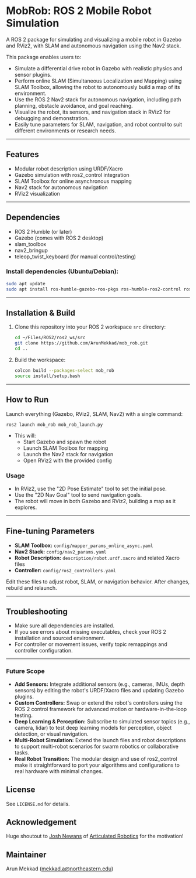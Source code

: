 # MobRob: ROS 2 Mobile Robot Simulation

A ROS 2 package for simulating and visualizing a mobile robot in Gazebo and RViz2, with SLAM and autonomous navigation using the Nav2 stack.

This package enables users to:
- Simulate a differential drive robot in Gazebo with realistic physics and sensor plugins.
- Perform online SLAM (Simultaneous Localization and Mapping) using SLAM Toolbox, allowing the robot to autonomously build a map of its environment.
- Use the ROS 2 Nav2 stack for autonomous navigation, including path planning, obstacle avoidance, and goal reaching.
- Visualize the robot, its sensors, and navigation stack in RViz2 for debugging and demonstration.
- Easily tune parameters for SLAM, navigation, and robot control to suit different environments or research needs.

---

## Features
- Modular robot description using URDF/Xacro
- Gazebo simulation with ros2_control integration
- SLAM Toolbox for online asynchronous mapping
- Nav2 stack for autonomous navigation
- RViz2 visualization

---

## Dependencies
- ROS 2 Humble (or later)
- Gazebo (comes with ROS 2 desktop)
- slam_toolbox
- nav2_bringup
- teleop_twist_keyboard (for manual control/testing)

### Install dependencies (Ubuntu/Debian):
```sh
sudo apt update
sudo apt install ros-humble-gazebo-ros-pkgs ros-humble-ros2-control ros-humble-ros2-controllers ros-humble-gazebo-ros2-control ros-humble-slam-toolbox ros-humble-navigation2 ros-humble-nav2-bringup ros-humble-teleop-twist-keyboard
```
---

## Installation & Build
1. Clone this repository into your ROS 2 workspace `src` directory:
   ```sh
   cd ~/Files/ROS2/ros2_ws/src
   git clone https://github.com/ArunMekkad/mob_rob.git
   cd ..
   ```
2. Build the workspace:
   ```sh
   colcon build --packages-select mob_rob
   source install/setup.bash
   ```

---

## How to Run
Launch everything (Gazebo, RViz2, SLAM, Nav2) with a single command:
```sh
ros2 launch mob_rob mob_rob_launch.py
```

- This will:
  - Start Gazebo and spawn the robot
  - Launch SLAM Toolbox for mapping
  - Launch the Nav2 stack for navigation
  - Open RViz2 with the provided config

### Usage
- In RViz2, use the "2D Pose Estimate" tool to set the initial pose.
- Use the "2D Nav Goal" tool to send navigation goals.
- The robot will move in both Gazebo and RViz2, building a map as it explores.

---

## Fine-tuning Parameters
- **SLAM Toolbox:** `config/mapper_params_online_async.yaml`
- **Nav2 Stack:** `config/nav2_params.yaml`
- **Robot Description:** `description/robot.urdf.xacro` and related Xacro files
- **Controller:** `config/ros2_controllers.yaml`

Edit these files to adjust robot, SLAM, or navigation behavior. After changes, rebuild and relaunch.

---

## Troubleshooting
- Make sure all dependencies are installed.
- If you see errors about missing executables, check your ROS 2 installation and sourced environment.
- For controller or movement issues, verify topic remappings and controller configuration.

---

### Future Scope
- **Add Sensors:** Integrate additional sensors (e.g., cameras, IMUs, depth sensors) by editing the robot's URDF/Xacro files and updating Gazebo plugins.
- **Custom Controllers:** Swap or extend the robot's controllers using the ROS 2 control framework for advanced motion or hardware-in-the-loop testing.
- **Deep Learning & Perception:** Subscribe to simulated sensor topics (e.g., camera, lidar) to test deep learning models for perception, object detection, or visual navigation.
- **Multi-Robot Simulation:** Extend the launch files and robot descriptions to support multi-robot scenarios for swarm robotics or collaborative tasks.
- **Real Robot Transition:** The modular design and use of ros2_control make it straightforward to port your algorithms and configurations to real hardware with minimal changes.

## License
See `LICENSE.md` for details.

## Acknowledgement

Huge shoutout to [Josh Newans](https://github.com/joshnewans) of [Articulated Robotics](https://articulatedrobotics.xyz/) for the motivation!

## Maintainer
Arun Mekkad (<mekkad.a@northeastern.edu>)
